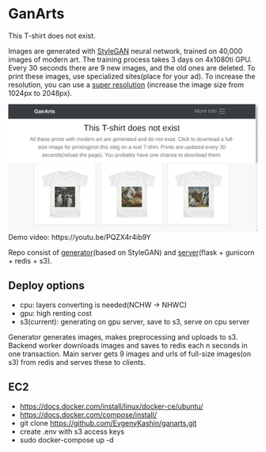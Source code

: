 # GanArts
This T-shirt does not exist.

Images are generated with [StyleGAN](https://github.com/NVlabs/stylegan) neural network, 
trained on 40,000 images of modern art. The training process 
takes 3 days on 4x1080ti GPU. Every 30 seconds there are 9 new images, 
and the old ones are deleted. To print these images, 
use specialized sites(place for your ad). To increase the resolution, 
you can use a [super resolution](http://waifu2x.udp.jp) (increase the image size from 1024px to 2048px).

<img src="img/preview2.gif">
Demo video: https://youtu.be/PQZX4r4ib9Y


Repo consist of [generator](generator)(based on StyleGAN) and 
[server](server)(flask + gunicorn + redis + s3).
## Deploy options
- cpu: layers converting is needed(NCHW -> NHWC)
- gpu: high renting cost
- s3(current): generating on gpu server, save to s3, serve on cpu server

Generator generates images, makes preprocessing and uploads to s3.
Backend worker downloads images and saves to redis each n seconds
 in one transaction. Main server gets 9 images 
 and urls of full-size images(on s3) from redis and serves these to clients.

## EC2
- https://docs.docker.com/install/linux/docker-ce/ubuntu/
- https://docs.docker.com/compose/install/
- git clone https://github.com/EvgenyKashin/ganarts.git
- create .env with s3 access keys
- sudo docker-compose up -d

